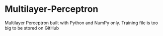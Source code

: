 # Multilayer-Perceptron
Multilayer Perceptron built with Python and NumPy only. 
Training file is too big to be stored on GitHub
